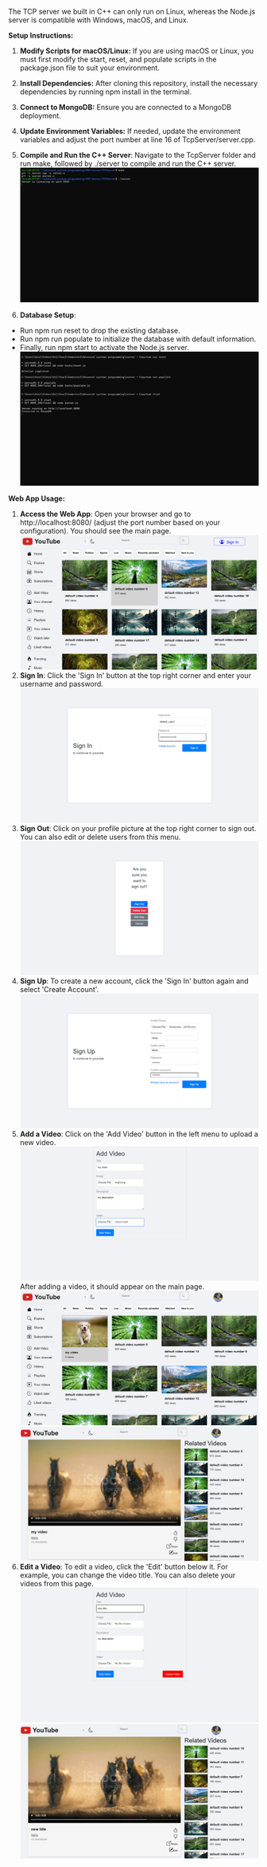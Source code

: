 The TCP server we built in C++ can only run on Linux, whereas the Node.js server is compatible with Windows, macOS, and Linux.

**Setup Instructions:**

1. **Modify Scripts for macOS/Linux:** If you are using macOS or Linux, you must first modify the start, reset, and populate scripts in the package.json file to suit your environment.

2. **Install Dependencies:** After cloning this repository, install the necessary dependencies by running npm install in the terminal.

3. **Connect to MongoDB:** Ensure you are connected to a MongoDB deployment.

4. **Update Environment Variables:** If needed, update the environment variables and adjust the port number at line 16 of TcpServer/server.cpp.

5. **Compile and Run the C++ Server**: Navigate to the TcpServer folder and run make, followed by ./server to compile and run the C++ server.
![compiling and running cpp](./screenshots/compiling%20and%20running%20cpp.png "compiling and running cpp")
6. **Database Setup**:

+ Run npm run reset to drop the existing database.
+ Run npm run populate to initialize the database with default information.
+ Finally, run npm start to activate the Node.js server.
![reset,populate,start](./screenshots/reset,populate,start.png "reset,populate,start")

**Web App Usage:**

1. **Access the Web App**: Open your browser and go to http://localhost:8080/ (adjust the port number based on your configuration). You should see the main page.
![main page](./screenshots/main%20page.png "main page")
2. **Sign In**: Click the 'Sign In' button at the top right corner and enter your username and password.
![sign in](./screenshots/sign%20in.png "sign in")
3. **Sign Out**: Click on your profile picture at the top right corner to sign out. You can also edit or delete users from this menu.
![sign out](./screenshots/sign%20out.png "sign out")
4. **Sign Up**: To create a new account, click the 'Sign In' button again and select 'Create Account'.
![sign up](./screenshots/sign%20up.png "sign up")
5. **Add a Video**: Click on the 'Add Video' button in the left menu to upload a new video.
![add video](./screenshots/add%20video.png "add video")
After adding a video, it should appear on the main page.
![you can see the new video](./screenshots/you%20can%20see%20the%20new%20video.png "you can see the new video")
![you can watch your video](./screenshots/you%20can%20watch%20your%20video.png "you can watch your video")
6. **Edit a Video**: To edit a video, click the 'Edit' button below it. For example, you can change the video title. You can also delete your videos from this page.
![you can edit your video](./screenshots/you%20can%20edit%20your%20video.png "you can edit your video")
![you can see the new title](./screenshots/you%20can%20see%20the%20new%20title.png "you can see the new title")